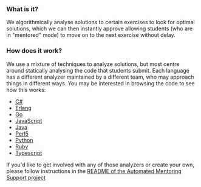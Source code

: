 ### What is it?

We algorithmically analyse solutions to certain exercises to look for optimal solutions, which we can then instantly approve allowing students (who are in "mentored" mode) to move on to the next exercise without delay.

### How does it work?

We use a mixture of techniques to analyze solutions, but most centre around statically analysing the code that students submit. Each language has a different analyzer maintained by a different team, who may approach things in different ways. You may be interested in browsing the code to see how this works:
- [C#](https://github.com/exercism/csharp-analyzer)
- [Erlang](https://github.com/exercism/erlang-analyzer)
- [Go](https://github.com/exercism/go-analyzer)
- [JavaScript](https://github.com/exercism/javascript-analyzer)
- [Java](https://github.com/exercism/java-analyzer)
- [Perl5](https://github.com/exercism/perl5-analyzer)
- [Python](https://github.com/exercism/python-analyzer)
- [Ruby](https://github.com/exercism/ruby-analyzer)
- [Typescript](https://github.com/exercism/typescript-analyzer)

If you'd like to get involved with any of those analyzers or create your own, please follow instructions in the [README of the Automated Mentoring Support project](https://github.com/exercism/automated-mentoring-support#analyzers)
